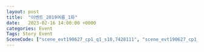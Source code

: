 ```yaml
---
layout: post
title:  "이벤트_2019여름_1화"
date:   2023-02-16 14:00:00 +0000
categories: Event
Tags: Story Event
SceneCode: ["scene_evt190627_cp1_q1_s10,7428111", "scene_evt190627_cp1_q2_s10,7428121", "scene_evt190627_cp1_q3_s10,7428131", "scene_evt190627_cp1_q4_s10,7428141"]
---
```

